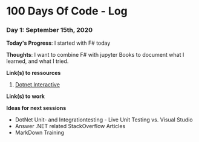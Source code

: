 # 100 Days Of Code - Log

### Day 1: September 15th, 2020

**Today's Progress**: I started with F# today

**Thoughts**: I want to combine F# with jupyter Books to document what I learned, and what I tried.

**Link(s) to ressources**
1. [Dotnet Interactive](https://github.com/dotnet/interactive/blob/main/docs/NotebooksLocalExperience.md)


**Link(s) to work**

**Ideas for next sessions**

* DotNet Unit- and Integrationtesting - Live Unit Testing vs. Visual Studio
* Answer .NET related StackOverflow Articles
* MarkDown Training
